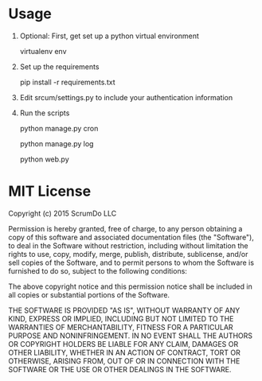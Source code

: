 
Usage
=====

1. Optional: First, get set up a python virtual environment

    virtualenv env

2. Set up the requirements

    pip install -r requirements.txt

3. Edit srcum/settings.py to include your authentication information


4. Run the scripts
	
	python manage.py cron

	python manage.py log
	
    python web.py



MIT License
===========

Copyright (c) 2015 ScrumDo LLC

Permission is hereby granted, free of charge, to any person obtaining a copy of this software and associated documentation files (the "Software"), to deal in the Software without restriction, including without limitation the rights to use, copy, modify, merge, publish, distribute, sublicense, and/or sell copies of the Software, and to permit persons to whom the Software is furnished to do so, subject to the following conditions:

The above copyright notice and this permission notice shall be included in all copies or substantial portions of the Software.

THE SOFTWARE IS PROVIDED "AS IS", WITHOUT WARRANTY OF ANY KIND, EXPRESS OR IMPLIED, INCLUDING BUT NOT LIMITED TO THE WARRANTIES OF MERCHANTABILITY, FITNESS FOR A PARTICULAR PURPOSE AND NONINFRINGEMENT. IN NO EVENT SHALL THE AUTHORS OR COPYRIGHT HOLDERS BE LIABLE FOR ANY CLAIM, DAMAGES OR OTHER LIABILITY, WHETHER IN AN ACTION OF CONTRACT, TORT OR OTHERWISE, ARISING FROM, OUT OF OR IN CONNECTION WITH THE SOFTWARE OR THE USE OR OTHER DEALINGS IN THE SOFTWARE.
